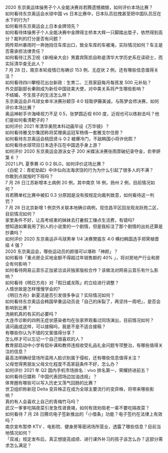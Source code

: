 2020 东京奥运体操男子个人全能决赛肖若腾遗憾摘银，如何评价本场比赛？  
如何看待东京奥运会水球中国 vs 日本比赛中，日本队员拉拽甚至把中国队员压在水下的行为?  
如何看待东京奥运会上日本金牌领先？  
如何看待体操男子个人全能决赛中金牌得主桥本大辉一只脚踏出垫子，依然得到高分？裁判的打分是否有问题？  
网传郑州暴雨时一奔驰挡住车库出口，致全车库的车被淹，实际情况如何？车主是否需承担法律责任？  
如何看待江苏卫视《新相亲大会》男嘉宾陈凯自称是清华大学历史系在读硕士，而实际清华查无此人？  
7 月 28 日，南京本轮疫情已有确诊 153 例、无症状 2 例，还有哪些信息值得关注？  
如何看待四川攀枝花出台新政：生育二、三孩家庭每月每孩发 500 元补贴？  
外交部副部长秦刚成为新任中国驻美大使，对中美关系将产生哪些影响？  
不结婚，不生孩子的生活怎么样？  
东京奥运会乒乓球女单半决赛孙颖莎 4:0 轻取伊藤美诚，与陈梦会师决赛，如何评价本场比赛？  
奥运神射手许海峰视力不足 0.5，张梦圆近视 600 度，近视也可以练射击吗？他们是如何看清靶子的？  
如何评价 2021 年清华美院本科动画毕设《万华镜》？  
如何看待雅戈尔集团称将奖赠奥运冠军杨倩一套雅戈尔住房？  
如何看待东京奥运会桃田贤斗 0:2 被爆冷门，不敌韩国小将许侊熙？  
如何看待水球项目日本选手压在中国选手身上游？  
如何评价 2020 东京奥运会游泳女子 200 米蝶泳决赛张雨霏破纪录夺金，俞李妍第 6 ？  
2021 LPL 夏季赛 iG 0:2 BLG，如何评价这场比赛？  
《白蛇 2：青蛇劫起》中许仙向法海求饶的行为为什么引起了很多人的不满？  
你敢到点就按时下班吗？  
7 月 28 日江苏新增本土病例 20 例，其中南京 18 例，扬州 2 例，目前情况如何？  
肖若腾单杠比赛中被扣 0.3 分原因是没有按规定向裁判致意，如何看待这一判罚？  
7 月 28 日北京新增 1 例京外关联本地确诊病例，现住昌平区回龙观龙跃苑二区，目前情况如何？  
家里条件不好，让高考结束的妹妹去打暑假工赚点生活费，有错吗?  
想知道如果我用了别人的小说里的一个剧情，但是我标注了那个剧情的出处还算是抄袭吗？  
如何评价 2020 东京奥运乒乓球男单 1/4 决赛樊振东 4:0 横扫韩国选手郑荣植晋级 4 强？  
2020 东京奥运会，哪些运动员的颜值可以堪称「神颜」？  
如何看待「重点房企买地金额不得超过年销售额的 40% 」，将对房地产行业和房企有何影响？  
如何看待网易云音乐正加紧洽谈非独家版权合作？该做法对网易云音乐有什么影响？  
如何看待《明日方舟》对「假日威龙陈」的立绘进行调整？  
人情世故是怎样慢慢学会的?  
《明日方舟》新夏活是否引发很多争议？实际情况如何？  
如何看待东京奥运会韩国举重运动员说「自己的床裂了，再坚持一周吧」，是否会影响到比赛？  
洗碗机真的有买的必要吗？  
大连市诊断的四例无症状感染者均在张家界观看过同场演出，目前情况如何？  
请问画成这样，可以接稿吗，我是不是不适合接稿？  
有哪些你认为不错的文案值得分享？  
怎么样才可以忘记一个自己很喜欢的人？  
教育部启动中小学有偿补课和教师违规收受礼品礼金问题专项整治，有哪些值得关注的信息？  
最高法明确经营场所滥用人脸识别属于侵权，还有哪些信息值得关注？  
父母觉得男朋友父母文化程度不高家庭条件不好，怎么办？  
如何评价 2021 年 Q2 国内手机市场排名：vivo 排名第一，荣耀挤进前五？  
如何看待日媒称「中国代表团场边加油违规」？  
体育圈有哪些可以写入历史又荡气回肠的比赛？  
世卫组织称新冠 Delta 变异株正在成为全球主要流行的变异株，将带来哪些影响？  
真的有人会喜欢上自己的青梅竹马吗？  
武汉一爹爹吃隔夜菜引发急性肾衰竭，如何有效劝阻老一辈不要吃隔夜菜？  
如何看待 7 月 28 日腾讯电子签新推出的「小借条」功能？电子签约在法律上有效吗？  
南京宣布暂停 KTV 、电影院、健身房等密闭场所营业，透露了哪些信息？目前当地情况如何？  
「双减」规定发布后，真正想提高成绩、进行课外补习的孩子该怎么办？这部分需求怎么满足？  
